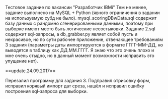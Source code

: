 Тестовое задание по вакансии "Разработчик IBMi" 
Тем не менее, задание выполнено на MySQL + Python (явного ограничения в задании на используемую субд не было).
mysql_scoringDBwData.sql содержит базу данных с рандомно сгенерированными данными, поэтому при выборке имеют место быть логические несостыковки.
Задание 2.sql содержит sql-запросы, а db_grabber.py являет собой пусть и некрасивое, но по сути рабочее приложение, отвечающее требованиям 3 задания 
(параметры даты импортируются в формате ГГГГ-ММ-ДД, но выводятся в таблицу как ДД.ММ.ГГГГ. Я знаю что это очень плохо и мне очень стыдно, но в данный момент возможности исправить это упущение нет).

==update.24.09.2017==

Перезалил программу для задания 3. Подправил отрисовку форм, исправил корявый импорт дат среза, нашёл и исправил ошибку построения sql-запроса для выборки.
